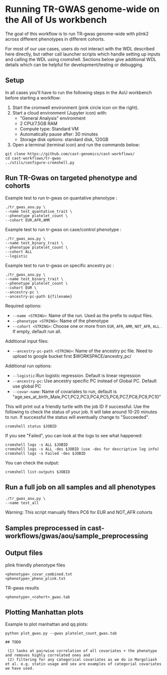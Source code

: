 # Running TR-GWAS genome-wide on the All of Us workbench

The goal of this workflow is to run TR-gwas genome-wide with plink2 across different phenotypes in different cohorts. 

For most of our use cases, users do not interact with the WDL described here directly, but rather call launcher scripts which handle setting up inputs and calling the WDL using cromshell. Sections below give additional WDL details which can be helpful for development/testing or debugging.


## Setup
In all cases you'll have to run the following steps in the AoU workbench before starting a workflow:

1. Start the cromwell environment (pink circle icon on the right).
2. Start a cloud environment (Jupyter icon) with:
    * "General Analysis" environment
    * 2 CPU/7.5GB RAM
    * Compute type: Standard VM
    * Automatically pause after: 30 minutes
    * Storage disk options: standard disk, 120GB
3. Open a terminal (terminal icon) and run the commands below:

```
git clone https://github.com/cast-genomics/cast-workflows/
cd cast-workflows/tr-gwas
../utils/configure-cromshell.py
```

## Run TR-Gwas on targeted phenotype and cohorts

Example test to run tr-gwas on quantative phenotype :

```
./tr_gwas_aou.py \
--name test_quantative_trait \
--phenotype platelet_count \
--cohort EUR,AFR,AMR 
```

Example test to run tr-gwas on case/control phenotype :

```
./tr_gwas_aou.py \
--name test_binary_trait \
--phenotype platelet_count \
--cohort ALL
--logistic
```

Example test to run tr-gwas on specific ancestry pc :

```
./tr_gwas_aou.py \
--name test_binary_trait \
--phenotype platelet_count \
--cohort EUR \
--ancestry-pc \
--ancestry-pc-path ${filename}

```

Required options:
* `--name <STRING>`: Name of the run. Used as the prefix to output files.
* `--phenotype <STRING>`: Name of the phenotype
* `--cohort <STRING>`: Choose one or more from `EUR`, `AFR`, `AMR`, `NOT_AFR`, `ALL` . If empty, default run all. 

Additional input files:
* `--ancestry-pc-path <STRING>`: Name of the ancestry pc file. Need to upload to google bucket first $WORKSPACE/ancestry_pc/

Additional run options:
* `--logistic`:Run logistic regression. Default is linear regression
* `--ancestry-pc`: Use ancestry specific PC instead of Global PC. Default use global PC
* `--covar-name`: Name of covariates to run, default is "age,sex_at_birth_Male,PC1,PC2,PC3,PC4,PC5,PC6,PC7,PC8,PC9,PC10"



This will print out a friendly turtle with the job ID if successful. Use the following to check the status of your job. It will take around 10-20 minutes to run. If successful the status will eventually change to "Succeeded".

```
cromshell status $JOBID
```

If you see "Failed", you can look at the logs to see what happened:

```
cromshell logs -s ALL $JOBID
cromshell logs -s ALL -des $JOBID (use -des for descriptive log info)
cromshell logs -s Failed -des $JOBID
```

You can check the output:
```
cromshell list-outputs $JOBID
```

## Run a full job on all samples and all phenotypes 

```
./tr_gwas_aou.py \
--name test_all
```

Warning: This script manually filters PC6 for EUR and NOT_AFR cohorts


## Samples preprocessed in cast-workflows/gwas/aou/sample_preprocessing

## Output files 

plink friendly phenotype files
```
<phenotype>_covar_combined.txt
<phenotype>_pheno_plink.txt
```

TR-gwas results 
```
<phenotype>_<cohort>_gwas.tab
```

## Plotting Manhattan plots 

Example to plot manhattan and qq plots:

```
python plot_gwas.py --gwas platelet_count_gwas.tab

## TODO

 (1) looks at pairwise correlation of all covariates + the phenotype and removes highly correlated ones and 
 (2) filtering for any categorical covariates as we do in Margoliash et al. e.g. statin usage and sex are examples of categorial covariates we have used.